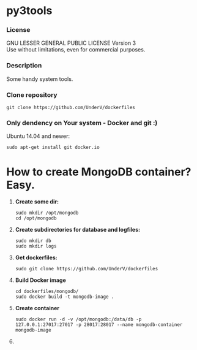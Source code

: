 # py3tools
### License
GNU LESSER GENERAL PUBLIC LICENSE Version 3  
Use without limitations, even for commercial purposes.
  
### Description
Some handy system tools.  
  
### Clone repository
```
git clone https://github.com/UnderV/dockerfiles
```

### Only dendency on Your system - Docker and git :)
Ubuntu 14.04 and newer:  
```
sudo apt-get install git docker.io
```

# How to create MongoDB container? Easy.
1. **Create some dir:**  
    ```
    sudo mkdir /opt/mongodb
    cd /opt/mongodb
    ```
2. **Create subdirectories for database and logfiles:**  
    ```
    sudo mkdir db  
    sudo mkdir logs
    ```
3. **Get dockerfiles:**  
    ```
    sudo git clone https://github.com/UnderV/dockerfiles
    ```
5. **Build Docker image**  
    ```
    cd dockerfiles/mongodb/
    sudo docker build -t mongodb-image .
    ```
6. **Create container**  
    ```
    sudo docker run -d -v /opt/mongodb:/data/db -p 127.0.0.1:27017:27017 -p 28017:28017 --name mongodb-container mongodb-image
    ```
8. 
